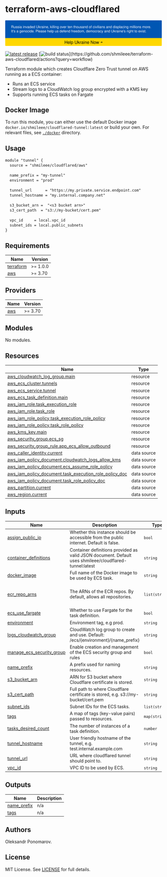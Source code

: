 # terraform-aws-cloudflared

[![SWUbanner](https://raw.githubusercontent.com/vshymanskyy/StandWithUkraine/main/banner2-direct.svg)](https://github.com/vshymanskyy/StandWithUkraine/blob/main/docs/README.md)

[![latest release](https://img.shields.io/github/v/release/shmileee/terraform-aws-cloudflared?style=flat-square)](https://github.com/shmileee/terraform-aws-cloudflared/releases/latest)
[![build status]([https://img.shields.io/github/workflow/status/shmileee/terraform-aws-cloudflared/workflow?label=build&logo=github&style=flat-square](https://img.shields.io/github/actions/workflow/status/shmileee/terraform-aws-cloudflared/main.yml?branch=main))](https://github.com/shmileee/terraform-aws-cloudflared/actions?query=workflow)

Terraform module which creates Cloudflare Zero Trust tunnel on AWS running as a
ECS container:

* Runs an ECS service
* Stream logs to a CloudWatch log group encrypted with a KMS key
* Supports running ECS tasks on Fargate

## Docker Image

To run this module, you can either use the default Docker image
`docker.io/shmileee/cloudflared-tunnel:latest` or build your own. For relevant
files, see [`./docker`](./docker) directory.

## Usage

```hcl
module "tunnel" {
  source = "shmileee/cloudflared/aws"

  name_prefix = "my-tunnel"
  environment = "prod"

  tunnel_url      = "https://my.private.service.endpoint.com"
  tunnel_hostname = "my.internal.company.net"

  s3_bucket_arn =  "<s3 bucket arn>"
  s3_cert_path  = "s3://my-bucket/cert.pem"

  vpc_id     = local.vpc_id
  subnet_ids = local.public_subnets
}
```

<!-- BEGINNING OF PRE-COMMIT-TERRAFORM DOCS HOOK -->
## Requirements

| Name | Version |
|------|---------|
| <a name="requirement_terraform"></a> [terraform](#requirement\_terraform) | >= 1.0.0 |
| <a name="requirement_aws"></a> [aws](#requirement\_aws) | >= 3.70 |

## Providers

| Name | Version |
|------|---------|
| <a name="provider_aws"></a> [aws](#provider\_aws) | >= 3.70 |

## Modules

No modules.

## Resources

| Name | Type |
|------|------|
| [aws_cloudwatch_log_group.main](https://registry.terraform.io/providers/hashicorp/aws/latest/docs/resources/cloudwatch_log_group) | resource |
| [aws_ecs_cluster.tunnels](https://registry.terraform.io/providers/hashicorp/aws/latest/docs/resources/ecs_cluster) | resource |
| [aws_ecs_service.tunnel](https://registry.terraform.io/providers/hashicorp/aws/latest/docs/resources/ecs_service) | resource |
| [aws_ecs_task_definition.main](https://registry.terraform.io/providers/hashicorp/aws/latest/docs/resources/ecs_task_definition) | resource |
| [aws_iam_role.task_execution_role](https://registry.terraform.io/providers/hashicorp/aws/latest/docs/resources/iam_role) | resource |
| [aws_iam_role.task_role](https://registry.terraform.io/providers/hashicorp/aws/latest/docs/resources/iam_role) | resource |
| [aws_iam_role_policy.task_execution_role_policy](https://registry.terraform.io/providers/hashicorp/aws/latest/docs/resources/iam_role_policy) | resource |
| [aws_iam_role_policy.task_role_policy](https://registry.terraform.io/providers/hashicorp/aws/latest/docs/resources/iam_role_policy) | resource |
| [aws_kms_key.main](https://registry.terraform.io/providers/hashicorp/aws/latest/docs/resources/kms_key) | resource |
| [aws_security_group.ecs_sg](https://registry.terraform.io/providers/hashicorp/aws/latest/docs/resources/security_group) | resource |
| [aws_security_group_rule.app_ecs_allow_outbound](https://registry.terraform.io/providers/hashicorp/aws/latest/docs/resources/security_group_rule) | resource |
| [aws_caller_identity.current](https://registry.terraform.io/providers/hashicorp/aws/latest/docs/data-sources/caller_identity) | data source |
| [aws_iam_policy_document.cloudwatch_logs_allow_kms](https://registry.terraform.io/providers/hashicorp/aws/latest/docs/data-sources/iam_policy_document) | data source |
| [aws_iam_policy_document.ecs_assume_role_policy](https://registry.terraform.io/providers/hashicorp/aws/latest/docs/data-sources/iam_policy_document) | data source |
| [aws_iam_policy_document.task_execution_role_policy_doc](https://registry.terraform.io/providers/hashicorp/aws/latest/docs/data-sources/iam_policy_document) | data source |
| [aws_iam_policy_document.task_role_policy_doc](https://registry.terraform.io/providers/hashicorp/aws/latest/docs/data-sources/iam_policy_document) | data source |
| [aws_partition.current](https://registry.terraform.io/providers/hashicorp/aws/latest/docs/data-sources/partition) | data source |
| [aws_region.current](https://registry.terraform.io/providers/hashicorp/aws/latest/docs/data-sources/region) | data source |

## Inputs

| Name | Description | Type | Default | Required |
|------|-------------|------|---------|:--------:|
| <a name="input_assign_public_ip"></a> [assign\_public\_ip](#input\_assign\_public\_ip) | Whether this instance should be accessible from the public internet. Default is false. | `bool` | `true` | no |
| <a name="input_container_definitions"></a> [container\_definitions](#input\_container\_definitions) | Container definitions provided as valid JSON document. Default uses shmileee/cloudflared-tunnel:latest | `string` | `""` | no |
| <a name="input_docker_image"></a> [docker\_image](#input\_docker\_image) | Full name of the Docker image to be used by ECS task. | `string` | `"docker.io/shmileee/cloudflared-tunnel:latest"` | no |
| <a name="input_ecr_repo_arns"></a> [ecr\_repo\_arns](#input\_ecr\_repo\_arns) | The ARNs of the ECR repos. By default, allows all repositories. | `list(string)` | <pre>[<br>  "*"<br>]</pre> | no |
| <a name="input_ecs_use_fargate"></a> [ecs\_use\_fargate](#input\_ecs\_use\_fargate) | Whether to use Fargate for the task definition. | `bool` | `true` | no |
| <a name="input_environment"></a> [environment](#input\_environment) | Environment tag, e.g prod. | `string` | n/a | yes |
| <a name="input_logs_cloudwatch_group"></a> [logs\_cloudwatch\_group](#input\_logs\_cloudwatch\_group) | CloudWatch log group to create and use. Default: /ecs/{environment}/{name\_prefix} | `string` | `""` | no |
| <a name="input_manage_ecs_security_group"></a> [manage\_ecs\_security\_group](#input\_manage\_ecs\_security\_group) | Enable creation and management of the ECS security group and rules | `bool` | `true` | no |
| <a name="input_name_prefix"></a> [name\_prefix](#input\_name\_prefix) | A prefix used for naming resources. | `string` | `"cloudflared-tunnel"` | no |
| <a name="input_s3_bucket_arn"></a> [s3\_bucket\_arn](#input\_s3\_bucket\_arn) | ARN for S3 bucket where Cloudflare certificate is stored. | `string` | `null` | no |
| <a name="input_s3_cert_path"></a> [s3\_cert\_path](#input\_s3\_cert\_path) | Full path to where Cloudflare certificate is stored, e.g. s3://my-bucket/cert.pem | `string` | `null` | no |
| <a name="input_subnet_ids"></a> [subnet\_ids](#input\_subnet\_ids) | Subnet IDs for the ECS tasks. | `list(string)` | n/a | yes |
| <a name="input_tags"></a> [tags](#input\_tags) | A map of tags (key-value pairs) passed to resources. | `map(string)` | `{}` | no |
| <a name="input_tasks_desired_count"></a> [tasks\_desired\_count](#input\_tasks\_desired\_count) | The number of instances of a task definition. | `number` | `1` | no |
| <a name="input_tunnel_hostname"></a> [tunnel\_hostname](#input\_tunnel\_hostname) | User friendly hostname of the tunnel, e.g. test.internal.example.com | `string` | n/a | yes |
| <a name="input_tunnel_url"></a> [tunnel\_url](#input\_tunnel\_url) | URL where cloudflared tunnel should point to. | `string` | n/a | yes |
| <a name="input_vpc_id"></a> [vpc\_id](#input\_vpc\_id) | VPC ID to be used by ECS. | `string` | n/a | yes |

## Outputs

| Name | Description |
|------|-------------|
| <a name="output_name_prefix"></a> [name\_prefix](#output\_name\_prefix) | n/a |
| <a name="output_tags"></a> [tags](#output\_tags) | n/a |
<!-- END OF PRE-COMMIT-TERRAFORM DOCS HOOK -->

## Authors

Oleksandr Ponomarov.

## License

MIT License. See [LICENSE](LICENSE) for full details.
